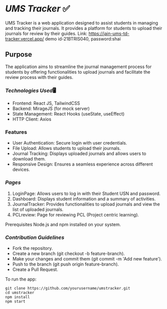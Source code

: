 # *UMS Tracker* :white_check_mark:
UMS Tracker is a web application designed to assist students in managing and tracking their journals. It provides a platform for students to upload their journals for review by their guides.
Link: https://jain-ums-td-tracker.vercel.app/ demo id-21BTRIS040, password:shai
## **Purpose**
The application aims to streamline the journal management process for students by offering functionalities to upload journals and facilitate the review process with their guides.

### *Technologies Used*:desktop_computer:
- Frontend: React JS, TailwindCSS
- Backend: MirageJS (for mock server)
- State Management: React Hooks (useState, useEffect)
- HTTP Client: Axios
  
### Features
- User Authentication: Secure login with user credentials.
- File Upload: Allows students to upload their journals.
- Journal Tracking: Displays uploaded journals and allows users to download them.
- Responsive Design: Ensures a seamless experience across different devices.

### *Pages*
1. LoginPage: Allows users to log in with their Student USN and password.
2. Dashboard: Displays student information and a summary of activities.
3. JournalTracker: Provides functionalities to upload journals and view the list of uploaded journals.
4. PCLreview: Page for reviewing PCL (Project centric learning).


Prerequisites
Node.js and npm installed on your system.


### *Contribution Guidelines*
 - Fork the repository.
 - Create a new branch (git checkout -b feature-branch).
 - Make your changes and commit them (git commit -m 'Add new feature').
 - Push to the branch (git push origin feature-branch).
 - Create a Pull Request.

To run the app:
~~~
git clone https://github.com/yourusername/umstracker.git
cd umstracker
npm install
npm start
~~~
